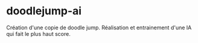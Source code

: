 # doodlejump-ai

Création d'une copie de doodle jump.
Réalisation et entrainement d'une IA qui fait le plus haut score.
